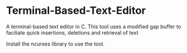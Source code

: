 # Terminal-Based-Text-Editor
A terminal-based text editor in C. This tool uses a modified gap buffer to faciliate quick insertions, deletions and retrieval of text

Install the ncurses library to use the tool.
